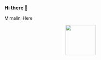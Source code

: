 ### Hi there 👋

Mirnalini Here


<div id="header" align="center">
  <img src="https://giphy.com/gifs/rainbow-motivation-keep-going-J0CJNDEELygwhJSkSh" width="100"/>
</div>



